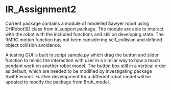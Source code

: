 # IR_Assignment2

Current package contains a module of modelled Sawyer robot using DHRobot3D class from ir_support package. The module are able to interact with the robot with the included functions and still on developing state. The RMRC motion function has not been considering self_collision and defined object collision avoidance. 

A testing GUI is built in script sample.py which drag the button and slider function to mimic the interaction with user in a similar way to how a teach pendant work on another robot model. The button box still in a vertical order as default, which are needed to be modified by investigating package SwiftElement.
Further development for a different robot model will be updated to modify the package from Bruh_model.
